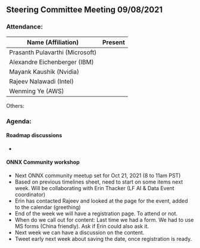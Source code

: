 ## Steering Committee Meeting 09/08/2021

### Attendance:

| Name (Affiliation)              | Present  |
| ------------------------------- | -------- |
| Prasanth Pulavarthi (Microsoft) |       |
| Alexandre Eichenberger (IBM)    |       |
| Mayank Kaushik (Nvidia)         |       |
| Rajeev Nalawadi (Intel)         |       |
| Wenming Ye (AWS)                |       |

Others:  

### Agenda:
  
  #### Roadmap discussions
  -     


  #### ONNX Community workshop
  - Next ONNX community meetup set for Oct 21, 2021 (8 to 11am PST)
  - Based on previous timelines sheet, need to start on some items next week. Will be collaborating with Erin Thacker (LF AI & Data Event coordinator)
  - Erin has contacted Rajeev and looked at the page for the event, added to the calendar (greething)
  - End of the week we will have a registration page. To attend or not. 
  - When do we call out for content: Last time we had a form. We had to use MS forms (China friendly). Ask if Erin could also ask it.
  - Next week we can have a discussion on the content.
  - Tweet early next week about saving the date, once registration is ready.
